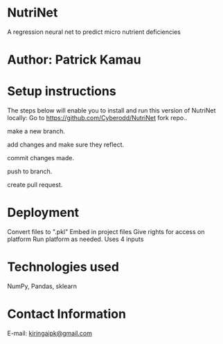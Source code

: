 # NutriNet
A regression neural net to predict micro nutrient deficiencies
# Author: Patrick Kamau
# Setup instructions
The steps below will enable you to install and run this version of NutriNet  locally:
Go to https://github.com/Cyberodd/NutriNet
fork repo..

make a new branch.

add changes and make sure they reflect.

commit changes made.

push to branch.

create pull request.
# Deployment
Convert files to ".pkl" 
Embed in project files 
Give rights for access on platform
Run platform as needed.
Uses 4 inputs
# Technologies used
NumPy, Pandas, sklearn

# Contact Information
E-mail:
kiringaipk@gmail.com
